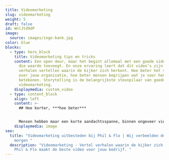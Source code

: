 ```yaml
---
title: Videomarketing
slug: videomarketing
weight: 5
draft: false
id: WnlJtd9dP
image:
  source: images/inge-bank.jpg
color: blue
blocks:
  - type: hero_block
    title: Videomarketing tips en tricks
    content: Een open deur, maar het begint allemaal met een goede video. Een video
      die waarde toevoegt. En onze ervaring leert dat dit video’s zijn die
      verhalen vertellen waarin de kijker zich herkent. Hoe beter het verhaal is
      over jouw organisatie, hoe beter mensen begrijpen wat je voor hen kan
      betekenen. Storytelling is de belangrijkste steunpilaar van goede
      videomarketing.
    displaymedia: custom_video
  - type: content_block
    align: left
    content: >-
      ## Hoe korter, ***hoe beter***


      Mensen hebben maar een korte aandachtsspanne, binnen ongeveer vier seconden wordt bepaald of je video verder wordt bekeken. Je hebt dus weinig tijd om de aandacht van je kijkers te trekken én je boodschap goed over te brengen. Daarom zijn intro’s niet aan te raden binnen videomarketing. Gebruik de eerste paar seconden heel verstandig. Val midden in je verhaal met een aantrekkelijk shot of creëer een snelle quick preview van je hoofdboodschap.
    displaymedia: image
seo:
  title: "Videomarketing uitbesteden bij Phil & Flo | Wij verbeelden de wereld van
    morgen "
  description: "Videomarketing - Vertel verhalen waarin de kijker zich herkent.
    Phil & Flo maakt de beste video voor jouw bedrijf. "
---
```

